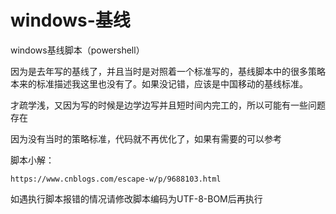 # windows-基线
windows基线脚本（powershell）


因为是去年写的基线了，并且当时是对照着一个标准写的，基线脚本中的很多策略本来的标准描述我这里也没有了。如果没记错，应该是中国移动的基线标准。


才疏学浅，又因为写的时候是边学边写并且短时间内完工的，所以可能有一些问题存在


因为没有当时的策略标准，代码就不再优化了，如果有需要的可以参考

脚本小解：

`https://www.cnblogs.com/escape-w/p/9688103.html`

如遇执行脚本报错的情况请修改脚本编码为UTF-8-BOM后再执行
